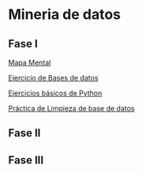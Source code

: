 # Mineria de datos


## Fase  I

[Mapa Mental](https://github.com/KarenGomez2203/Mineria-de-datos/blob/main/MapaMental_1_1808039.pdf)

[Ejercicio de  Bases de datos](https://github.com/EmmanuelGalvan/MineriaDatos/blob/main/Archivos/Ej1_BasesDatos_Equipo_9%20.pdf)

[Ejercicios  básicos de Python](https://github.com/KarenGomez2203/Mineria-de-datos/blob/main/Ej_Python_1808039.ipynb)

[Práctica de Limpieza de base de datos](https://github.com/EmmanuelGalvan/MineriaDatos/blob/main/Archivos/PIA/Ej_Limpieza_Equipo9.ipynb)

## Fase II


## Fase III


